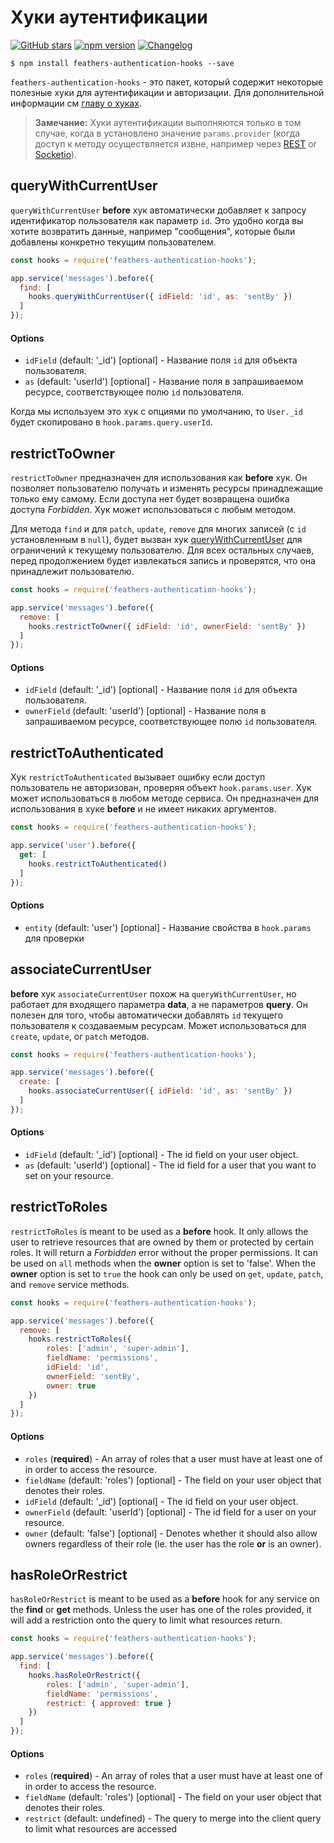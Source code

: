 # Хуки аутентификации

[![GitHub stars](https://img.shields.io/github/stars/feathersjs/feathers-authentication-hooks.png?style=social&label=Star)](https://github.com/feathersjs/feathers-authentication-hooks/)
[![npm version](https://img.shields.io/npm/v/feathers-authentication-hooks.png?style=flat-square)](https://www.npmjs.com/package/feathers-authentication-hooks)
[![Changelog](https://img.shields.io/badge/changelog-.md-blue.png?style=flat-square)](https://github.com/feathersjs/feathers-authentication-hooks/blob/master/CHANGELOG.md)

```
$ npm install feathers-authentication-hooks --save
```

`feathers-authentication-hooks` - это пакет, который содержит некоторые полезные хуки для аутентификации и авторизации. Для дополнительной информации  см [главу о хуках](../hooks.md). 

> **Замечание:** Хуки аутентификации выполняются только в том случае, когда в установлено значение `params.provider` (когда доступ к методу осуществляется извне, например через [REST](../rest.md) or [Socketio](../socketio.md)).


## queryWithCurrentUser

`queryWithCurrentUser` **before** хук автоматически добавляет к запросу идентификатор пользователя как параметр `id`. Это удобно когда вы хотите возвратить данные, например "сообщения", которые были добавлены конкретно текущим пользователем.

```js
const hooks = require('feathers-authentication-hooks');

app.service('messages').before({
  find: [
    hooks.queryWithCurrentUser({ idField: 'id', as: 'sentBy' })
  ]
});
```

#### Options

- `idField` (default: '_id') [optional] - Название поля `id` для объекта пользователя.
- `as` (default: 'userId') [optional] - Название поля в запрашиваемом ресурсе, соответствующее полю `id` пользователя.

Когда мы используем это хук с опциями по умолчанию, то `User._id` будет скопировано  в `hook.params.query.userId`.

## restrictToOwner

`restrictToOwner` предназначен для использования как **before** хук. Он позволяет пользователю получать и изменять ресурсы принадлежащие только ему самому. Если доступа нет будет возвращена ошибка доступа _Forbidden_. Хук может использоваться с любым методом.

Для метода `find` и для `patch`, `update`, `remove` для многих записей (с `id` установленным  в `null`), будет вызван хук [queryWithCurrentUser](#queryWithCurrentUser) для ограничений к текущему пользователю. Для всех остальных случаев, перед продолжением будет извлекаться запись и проверятся, что она принадлежит пользователю. 

```js
const hooks = require('feathers-authentication-hooks');

app.service('messages').before({
  remove: [
    hooks.restrictToOwner({ idField: 'id', ownerField: 'sentBy' })
  ]
});
```

#### Options

- `idField` (default: '_id') [optional] - Название поля `id` для объекта пользователя.
- `ownerField` (default: 'userId') [optional] - Название поля в запрашиваемом ресурсе, соответствующее полю `id` пользователя.


## restrictToAuthenticated

Хук `restrictToAuthenticated` вызывает ошибку если доступ пользователь не авторизован, проверяя объект `hook.params.user`. Хук может использоваться в любом методе сервиса. Он предназначен для использования в хуке **before** и не имеет никаких аргументов.

```js
const hooks = require('feathers-authentication-hooks');

app.service('user').before({
  get: [
    hooks.restrictToAuthenticated()
  ]
});
```

#### Options

- `entity` (default: 'user') [optional] - Название свойства в `hook.params` для проверки


## associateCurrentUser

**before** хук `associateCurrentUser` похож на `queryWithCurrentUser`, но работает для входящего параметра **data**, а не  параметров **query**. Он полезен для того, чтобы автоматически добавлять `id` текущего пользователя к создаваемым ресурсам. Может использоваться для `create`, `update`, or `patch` методов.

```js
const hooks = require('feathers-authentication-hooks');

app.service('messages').before({
  create: [
    hooks.associateCurrentUser({ idField: 'id', as: 'sentBy' })
  ]
});
```

#### Options

- `idField` (default: '_id') [optional] - The id field on your user object.
- `as` (default: 'userId') [optional] - The id field for a user that you want to set on your resource.


## restrictToRoles

`restrictToRoles` is meant to be used as a **before** hook. It only allows the user to retrieve resources that are owned by them or protected by certain roles. It will return a _Forbidden_ error without the proper permissions. It can be used on `all` methods when the **owner** option is set to 'false'.  When the **owner** option is set to `true` the hook can only be used on `get`, `update`, `patch`, and `remove` service methods.

```js
const hooks = require('feathers-authentication-hooks');

app.service('messages').before({
  remove: [
    hooks.restrictToRoles({
        roles: ['admin', 'super-admin'],
        fieldName: 'permissions',
        idField: 'id',
        ownerField: 'sentBy',
        owner: true
    })
  ]
});
```

#### Options

- `roles` (**required**) - An array of roles that a user must have at least one of in order to access the resource.
- `fieldName` (default: 'roles') [optional] - The field on your user object that denotes their roles.
- `idField` (default: '_id') [optional] - The id field on your user object.
- `ownerField` (default: 'userId') [optional] - The id field for a user on your resource.
- `owner` (default: 'false') [optional] - Denotes whether it should also allow owners regardless of their role (ie. the user has the role **or** is an owner).


## hasRoleOrRestrict

`hasRoleOrRestrict` is meant to be used as a **before** hook for any service on the **find** or **get** methods. Unless the user has one of the roles provided, it will add a restriction onto the query to limit what resources return.

```js
const hooks = require('feathers-authentication-hooks');

app.service('messages').before({
  find: [
    hooks.hasRoleOrRestrict({
        roles: ['admin', 'super-admin'],
        fieldName: 'permissions',
        restrict: { approved: true }
    })
  ]
});
```

#### Options

- `roles` (**required**) - An array of roles that a user must have at least one of in order to access the resource.
- `fieldName` (default: 'roles') [optional] - The field on your user object that denotes their roles.
- `restrict` (default: undefined) - The query to merge into the client query to limit what resources are accessed
